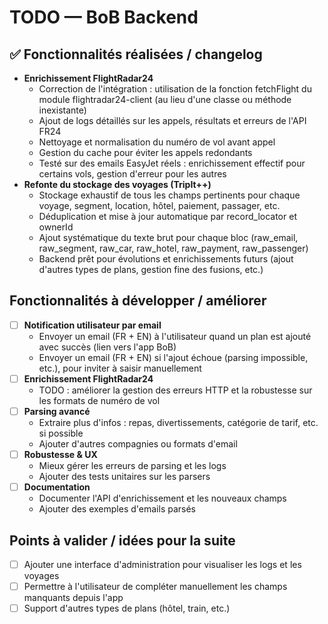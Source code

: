 # TODO — BoB Backend

## ✅ Fonctionnalités réalisées / changelog

- **Enrichissement FlightRadar24**
    - Correction de l'intégration : utilisation de la fonction fetchFlight du module flightradar24-client (au lieu d'une classe ou méthode inexistante)
    - Ajout de logs détaillés sur les appels, résultats et erreurs de l'API FR24
    - Nettoyage et normalisation du numéro de vol avant appel
    - Gestion du cache pour éviter les appels redondants
    - Testé sur des emails EasyJet réels : enrichissement effectif pour certains vols, gestion d'erreur pour les autres
- **Refonte du stockage des voyages (TripIt++)**
    - Stockage exhaustif de tous les champs pertinents pour chaque voyage, segment, location, hôtel, paiement, passager, etc.
    - Déduplication et mise à jour automatique par record_locator et ownerId
    - Ajout systématique du texte brut pour chaque bloc (raw_email, raw_segment, raw_car, raw_hotel, raw_payment, raw_passenger)
    - Backend prêt pour évolutions et enrichissements futurs (ajout d'autres types de plans, gestion fine des fusions, etc.)

## Fonctionnalités à développer / améliorer

- [ ] **Notification utilisateur par email**
    - Envoyer un email (FR + EN) à l'utilisateur quand un plan est ajouté avec succès (lien vers l'app BoB)
    - Envoyer un email (FR + EN) si l'ajout échoue (parsing impossible, etc.), pour inviter à saisir manuellement
- [ ] **Enrichissement FlightRadar24**
    - TODO : améliorer la gestion des erreurs HTTP et la robustesse sur les formats de numéro de vol
- [ ] **Parsing avancé**
    - Extraire plus d'infos : repas, divertissements, catégorie de tarif, etc. si possible
    - Ajouter d'autres compagnies ou formats d'email
- [ ] **Robustesse & UX**
    - Mieux gérer les erreurs de parsing et les logs
    - Ajouter des tests unitaires sur les parsers
- [ ] **Documentation**
    - Documenter l'API d'enrichissement et les nouveaux champs
    - Ajouter des exemples d'emails parsés

## Points à valider / idées pour la suite
- [ ] Ajouter une interface d'administration pour visualiser les logs et les voyages
- [ ] Permettre à l'utilisateur de compléter manuellement les champs manquants depuis l'app
- [ ] Support d'autres types de plans (hôtel, train, etc.) 